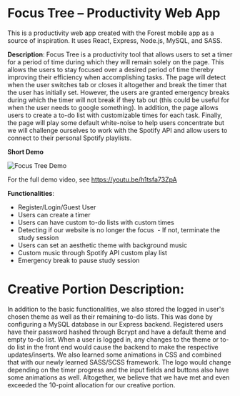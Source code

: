# Focus Tree – Productivity Web App
This is a productivity web app created with the Forest mobile app as a source of inspiration. It uses React, Express, Node.js, MySQL, and SASS.

**Description**: Focus Tree is a productivity tool that allows users to set a timer for a period of time during which they will remain solely on the page. This allows the users to stay focused over a desired period of time thereby improving their efficiency when accomplishing tasks. The page will detect when the user switches tab or closes it altogether and break the timer that the user has initially set. However, the users are granted emergency breaks during which the timer will not break if they tab out (this could be useful for when the user needs to google something). In addition, the page allows users to create a to-do list with customizable times for each task. Finally, the page will play some default white-noise to help users concentrate but we will challenge ourselves to work with the Spotify API and allow users to connect to their personal Spotify playlists. 

**Short Demo**

![Focus Tree Demo](../Demos/Focus_Tree_Demo.gif)

For the full demo video, see https://youtu.be/h1tsfa73ZpA

**Functionalities**:
- Register/Login/Guest User
- Users can create a timer
- Users can have custom to-do lists with custom times
- Detecting if our website is no longer the focus   - If not, terminate the study session
- Users can set an aesthetic theme with background music
- Custom music through Spotify API custom play list
- Emergency break to pause study session


# Creative Portion Description:
In addition to the basic functionalities, we also stored the logged in user's chosen theme as well as their remaining to-do lists. This was done by configuring a MySQL database in our Express backend. Registered users have their password hashed through Bcrypt and have a default theme and empty to-do list. When a user is logged in, any changes to the theme or to-do list in the front end would cause the backend to make the respective updates/inserts.
We also learned some animations in CSS and combined that with our newly learned SASS/SCSS framework. The logo would change depending on the timer progress and the input fields and buttons also have some animations as well. Altogether, we believe that we have met and even exceeded the 10-point allocation for our creative portion.
